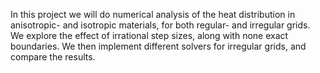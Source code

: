 In this project we will do numerical analysis of the heat distribution in anisotropic- and isotropic materials, for both regular- and irregular grids. We explore the effect of irrational step sizes, along with none exact boundaries. We then implement different solvers for irregular grids, and compare the results.
